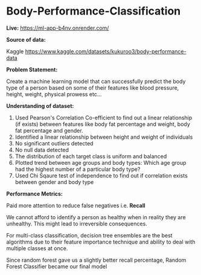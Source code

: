 # Body-Performance-Classification

**Live:** https://ml-app-b4nv.onrender.com/

**Source of data:**

Kaggle
https://www.kaggle.com/datasets/kukuroo3/body-performance-data

**Problem Statement:**

Create a machine learning model that can successfully predict the body type of a person based on some of their features like blood pressure, height, weight, physical prowess etc...

**Understanding of dataset:**
1. Used Pearson's Correlation Co-efficient to find out a linear relationship (if exists) between features like body fat percentage and weight, body fat percentage and gender.
2. Identified a  linear relationship between height and weight of individuals
3. No significant outliers detected
4. No null data detected
5. The distribution of each target class is uniform and balanced
6. Plotted trend between age groups and body types: Which age group had the highest number of a particular body type?
7. Used Chi Sqaure test of independence to find out if correlation exists between gender and body type

**Performance Metrics:**

Paid more attention to reduce false negatives i.e. **Recall**

We cannot afford to identify a person as healthy when in reality they are unhealthy. This might lead to irreversible consequences.

For multi-class classification, decision tree ensembles are the best algorithms due to their feature importance technique and ability to deal with multiple classes at once.

Since random forest gave us a slightly better recall percentage, Random Forest Classifier became our final model
